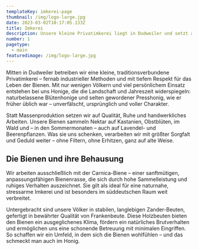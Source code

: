 ```yaml
---
templateKey: imkerei-page
thumbnail: /img/logo-large.jpg
date: 2023-03-02T10:17:05.133Z
title: Imkerei
description: Unsere kleine Privatimkerei liegt in Dudweiler und setzt auf naturnahe Bienenhaltung mit wenigen Völkern. Wir produzieren Blüten- und Presshonig nach alter Handwerkstradition – unverfälscht, regional und mit viel Sorgfalt. Unsere sanftmütigen Carnica-Bienen leben in hochwertigen Zander-Beuten von Frankenbeute und schenken uns einen Honig, der die Vielfalt der Dudweiler Natur in sich trägt.
number: 1
pagetype:
  - main
featuredimage: /img/logo-large.jpg
---
```


Mitten in Dudweiler betreiben wir eine kleine, traditionsverbundene Privatimkerei – fernab industrieller Methoden und mit tiefem Respekt für das Leben der Bienen. Mit nur wenigen Völkern und viel persönlichem Einsatz entstehen bei uns Honige, die die Landschaft und Jahreszeit widerspiegeln: naturbelassene Blütenhonige und selten gewordener Presshonig, wie er früher üblich war – unverfälscht, ursprünglich und voller Charakter.

Statt Massenproduktion setzen wir auf Qualität, Ruhe und handwerkliches Arbeiten. Unsere Bienen sammeln Nektar auf Kastanien, Obstblüten, im Wald und – in den Sommermonaten – auch auf Lavendel- und Beerenpflanzen. Was sie uns schenken, verarbeiten wir mit größter Sorgfalt und Geduld weiter – ohne Filtern, ohne Erhitzen, ganz auf alte Weise.

## Die Bienen und ihre Behausung

Wir arbeiten ausschließlich mit der Carnica-Biene – einer sanftmütigen, anpassungsfähigen Bienenrasse, die sich durch hohe Sammelleistung und ruhiges Verhalten auszeichnet. Sie gilt als ideal für eine naturnahe, stressarme Imkerei und ist besonders im süddeutschen Raum weit verbreitet.

Untergebracht sind unsere Völker in stabilen, langlebigen Zander-Beuten, gefertigt in bewährter Qualität von Frankenbeute. Diese Holzbeuten bieten den Bienen ein ausgeglichenes Klima, fördern ein natürliches Brutverhalten und ermöglichen uns eine schonende Betreuung mit minimalen Eingriffen. So schaffen wir ein Umfeld, in dem sich die Bienen wohlfühlen – und das schmeckt man auch im Honig.


